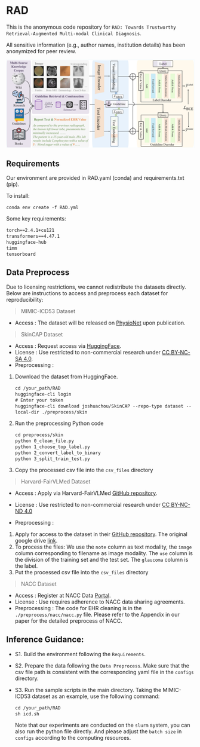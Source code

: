 # RAD
This is the anonymous code repository for `RAD: Towards Trustworthy Retrieval-Augmented Multi-modal Clinical Diagnosis`. 

All sensitive information (e.g., author names, institution details) has been anonymized for peer review.

<img src="docs/RAD_framework.jpg" alt="" align=center />


## Requirements

Our environment are provided in RAD.yaml (conda) and requirements.txt (pip).

To install:
```
conda env create -f RAD.yml
```

Some key requirements:
```
torch==2.4.1+cu121
transformers==4.47.1
huggingface-hub
timm
tensorboard 
```

## Data Preprocess

Due to licensing restrictions, we cannot redistribute the datasets directly. Below are instructions to access and preprocess each dataset for reproducibility:

> MIMIC-ICD53 Dataset
- Access : The dataset will be released on [PhysioNet](https://physionet.org/) upon publication.

> SkinCAP Dataset
- Access : Request access via [HuggingFace](https://huggingface.co/datasets/joshuachou/SkinCAP ).
- License : Use restricted to non-commercial research under [CC BY-NC-SA 4.0](https://creativecommons.org/licenses/by-nc-sa/4.0/).
- Preprocessing : 
1. Download the dataset from HuggingFace.
    ```
    cd /your_path/RAD
    huggingface-cli login
    # Enter your token
    huggingface-cli download joshuachou/SkinCAP --repo-type dataset --local-dir ./preprocess/skin
    ```
2. Run the preprocessing Python code
    ```
    cd preprocess/skin
    python 0_clean_file.py
    python 1_choose_top_label.py
    python 2_convert_label_to_binary
    python 3_split_train_test.py
    ```
3. Copy the processed csv file into the `csv_files` directory

> Harvard-FairVLMed Dataset
- Access : Apply via Harvard-FairVLMed [GitHub repository](https://github.com/Harvard-Ophthalmology-AI-Lab/FairCLIP ).

- License : Use restricted to non-commercial research under [CC BY-NC-ND 4.0](https://creativecommons.org/licenses/by-nc-nd/4.0/)

- Preprocessing : 
1. Apply for access to the dataset in their [GitHub repository](https://github.com/Harvard-Ophthalmology-AI-Lab/FairCLIP ). The original google drive [link](https://drive.google.com/drive/folders/1bkeifigwOAfnsLvup9mJOSNeA3WsvA2l). 
2. To process the files: We use the `note` column as text modality, the `image` column corresponding to filename as image modality. The `use` column is the division of the training set and the test set. The `glaucoma` column is the label.
3. Put the processed csv file into the `csv_files` directory


> NACC Dataset
- Access : Register at NACC Data [Portal](https://naccdata.org/).
- License : Use requires adherence to NACC data sharing agreements.
- Preprocessing : The code for EHR cleaning is in the `./preprocess/nacc/nacc.py` file. Please refer to the Appendix in our paper for the detailed preprocess of NACC.


## Inference Guidance:
- S1. Build the environment following the `Requirements`.

- S2. Prepare the data following the `Data Preprocess`. Make sure that the csv file path is consistent with the corresponding yaml file in the `configs` directory.

- S3. Run the sample scripts in the main directory. Taking the MIMIC-ICD53 dataset as an example, use the following command:
    ```
    cd /your_path/RAD
    sh icd.sh
    ```
    Note that our experiments are conducted on the `slurm` system, you can also run the python file directly. And please adjust the `batch size` in `configs` according to the computing resources.


 
